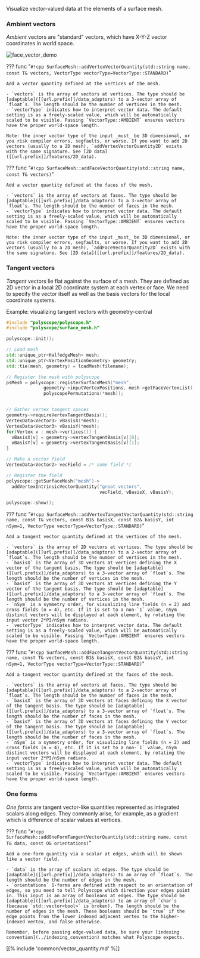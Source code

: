 Visualize vector-valued data at the elements of a surface mesh.

### Ambient vectors

_Ambient_ vectors are "standard" vectors, which have X-Y-Z vector coordinates in world space.

![face_vector_demo](../../media/face_vectors_demo.png)

??? func "`#!cpp SurfaceMesh::addVertexVectorQuantity(std::string name, const T& vectors, VectorType vectorType=VectorType::STANDARD)`"

    Add a vector quantity defined at the vertices of the mesh.

    - `vectors` is the array of vectors at vertices. The type should be [adaptable]([[url.prefix]]/data_adaptors) to a 3-vector array of `float`s. The length should be the number of vertices in the mesh.
    - `vectorType` indicates how to interpret vector data. The default setting is as a freely-scaled value, which will be automatically scaled to be visible. Passing `VectorType::AMBIENT` ensures vectors have the proper world-space length.
    
    Note: the inner vector type of the input _must_ be 3D dimensional, or you risk compiler errors, segfaults, or worse. If you want to add 2D vectors (usually to a 2D mesh), `addVertexVectorQuantity2D` exists with the same signature. See [2D data]([[url.prefix]]/features/2D_data).

??? func "`#!cpp SurfaceMesh::addFaceVectorQuantity(std::string name, const T& vectors)`"

    Add a vector quantity defined at the faces of the mesh.

    - `vectors` is the array of vectors at faces. The type should be [adaptable]([[url.prefix]]/data_adaptors) to a 3-vector array of `float`s. The length should be the number of faces in the mesh.
    - `vectorType` indicates how to interpret vector data. The default setting is as a freely-scaled value, which will be automatically scaled to be visible. Passing `VectorType::AMBIENT` ensures vectors have the proper world-space length.

    Note: the inner vector type of the input _must_ be 3D dimensional, or you risk compiler errors, segfaults, or worse. If you want to add 2D vectors (usually to a 2D mesh), `addFaceVectorQuantity2D` exists with the same signature. See [2D data]([[url.prefix]]/features/2D_data).


### Tangent vectors

_Tangent_ vectors lie flat against the surface of a mesh. They are defined as 2D vector in a local 2D coordinate system at each vertex or face. We need to specify the vector itself as well as the basis vectors for the local coordinate systems.

Example: visualizing tangent vectors with geometry-central
```cpp 
#include "polyscope/polyscope.h"
#include "polyscope/surface_mesh.h"

polyscope::init();

// Load mesh
std::unique_ptr<HalfedgeMesh> mesh;
std::unique_ptr<VertexPositionGeometry> geometry;
std::tie(mesh, geometry) = loadMesh(filename);

// Register the mesh with polyscope
psMesh = polyscope::registerSurfaceMesh("mesh",
              geometry->inputVertexPositions, mesh->getFaceVertexList(),
              polyscopePermutations(*mesh));


// Gather vertex tangent spaces
geometry->requireVertexTangentBasis();
VertexData<Vector3> vBasisX(*mesh);
VertexData<Vector3> vBasisY(*mesh);
for(Vertex v : mesh->vertices()) {
  vBasisX[v] = geometry->vertexTangentBasis[v][0];
  vBasisY[v] = geometry->vertexTangentBasis[v][1];
}

// Make a vector field
VertexData<Vector2> vecField = /* some field */

// Register the field
polyscope::getSurfaceMesh("mesh")->
  addVertexIntrinsicVectorQuantity("great vectors", 
                                   vecField, vBasisX, vBasisY);

polyscope::show();
```


??? func "`#!cpp SurfaceMesh::addVertexTangentVectorQuantity(std::string name, const T& vectors, const B1& basisX, const B2& basisY, int nSym=1, VectorType vectorType=VectorType::STANDARD)`"

    Add a tangent vector quantity defined at the vertices of the mesh.

    - `vectors` is the array of 2D vectors at vertices. The type should be [adaptable]([[url.prefix]]/data_adaptors) to a 2-vector array of `float`s. The length should be the number of vertices in the mesh.
    - `basisX` is the array of 3D vectors at vertices defining the X vector of the tangent basis. The type should be [adaptable]([[url.prefix]]/data_adaptors) to a 3-vector array of `float`s. The length should be the number of vertices in the mesh.
    - `basisY` is the array of 3D vectors at vertices defining the Y vector of the tangent basis. The type should be [adaptable]([[url.prefix]]/data_adaptors) to a 3-vector array of `float`s. The length should be the number of vertices in the mesh.
    - `nSym` is a symmetry order, for visualizing line fields (n = 2) and cross fields (n = 4), etc. If it is set to a non-`1` value, nSym distinct vectors will be displayed at each element, by rotating the input vector 2*PI/nSym radians.
    - `vectorType` indicates how to interpret vector data. The default setting is as a freely-scaled value, which will be automatically scaled to be visible. Passing `VectorType::AMBIENT` ensures vectors have the proper world-space length.

??? func "`#!cpp SurfaceMesh::addFaceTangentVectorQuantity(std::string name, const T& vectors, const B1& basisX, const B2& basisY, int nSym=1, VectorType vectorType=VectorType::STANDARD)`"

    Add a tangent vector quantity defined at the faces of the mesh.

    - `vectors` is the array of vectors at faces. The type should be [adaptable]([[url.prefix]]/data_adaptors) to a 2-vector array of `float`s. The length should be the number of faces in the mesh.
    - `basisX` is the array of 3D vectors at faces defining the X vector of the tangent basis. The type should be [adaptable]([[url.prefix]]/data_adaptors) to a 3-vector array of `float`s. The length should be the number of faces in the mesh.
    - `basisY` is the array of 3D vectors at faces defining the Y vector of the tangent basis. The type should be [adaptable]([[url.prefix]]/data_adaptors) to a 3-vector array of `float`s. The length should be the number of faces in the mesh.
    - `nSym` is a symmetry order, for visualizing line fields (n = 2) and cross fields (n = 4), etc. If it is set to a non-`1` value, nSym distinct vectors will be displayed at each element, by rotating the input vector 2*PI/nSym radians.
    - `vectorType` indicates how to interpret vector data. The default setting is as a freely-scaled value, which will be automatically scaled to be visible. Passing `VectorType::AMBIENT` ensures vectors have the proper world-space length.

### One forms

_One forms_ are tangent vector-like quantities represented as integrated scalars along edges. They commonly arise, for example, as a gradient which is difference of scalar values at vertices.


??? func "`#!cpp SurfaceMesh::addOneFormTangentVectorQuantity(std::string name, const T& data, const O& orientations)`"

    Add a one-form quantity via a scalar at edges, which will be shown like a vector field.

    - `data` is the array of scalars at edges. The type should be [adaptable]([[url.prefix]]/data_adaptors) to an array of `float`s. The length should be the number of edges in the mesh.
    - `orientations` 1-forms are defined with respect to an orientation of edges, so you need to tell Polyscope which direction your edges point in. This input is an array of booleans at edges. The type should be [adaptable]([[url.prefix]]/data_adaptors) to an array of `char`s (because `std::vector<bool>` is broken). The length should be the number of edges in the mesh. These booleans should be `true` if the edge points from the lower indexed adjacent vertex to the higher-indexed vertex, and false otherwise.

    Remember, before passing edge-valued data, be sure your [indexing convention](../indexing_convention) matches what Polyscope expects.

[[% include 'common/vector_quantity.md' %]]
